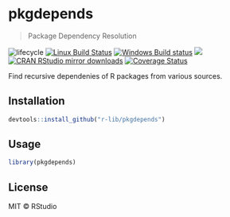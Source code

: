 


# pkgdepends

> Package Dependency Resolution

![lifecycle](https://img.shields.io/badge/lifecycle-experimental-orange.svg)
[![Linux Build Status](https://travis-ci.org/r-lib/pkgdepends.svg?branch=master)](https://travis-ci.org/r-lib/pkgdepends)
[![Windows Build status](https://ci.appveyor.com/api/projects/status/4sir94ye38nwgxpx/branch/master?svg=true)](https://ci.appveyor.com/project/gaborcsardi/pkgdepends)
[![](http://www.r-pkg.org/badges/version/pkgdepends)](http://www.r-pkg.org/pkg/pkgdepends)
[![CRAN RStudio mirror downloads](http://cranlogs.r-pkg.org/badges/pkgdepends)](http://www.r-pkg.org/pkg/pkgdepends)
[![Coverage Status](https://img.shields.io/codecov/c/github/r-lib/pkgdepends/master.svg)](https://codecov.io/github/r-lib/pkgdepends?branch=master)

Find recursive dependenies of R packages from various sources.

## Installation


```r
devtools::install_github("r-lib/pkgdepends")
```

## Usage


```r
library(pkgdepends)
```

## License

MIT © RStudio
